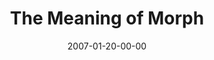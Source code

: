 ---
layout: message
category: message
series: "Morph"
title: "The Meaning of Morph"
date: 2007-01-20-00-00
message_id: 35
---
